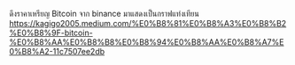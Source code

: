 ดึงราคาเหรียญ Bitcoin จาก binance มาแสดงเป็นกราฟแท่งเทียน
https://kagigo2005.medium.com/%E0%B8%81%E0%B8%A3%E0%B8%B2%E0%B8%9F-bitcoin-%E0%B8%AA%E0%B8%B8%E0%B8%94%E0%B8%AA%E0%B8%A7%E0%B8%A2-11c7507ee2db
